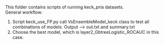 This folder contains scripts of running keck_pria datasets.   
General workflow:  
1. Script keck_use_FP.py call VsEnsembleModel_keck class to test
all combinations of models. Output --> out.txt and summary.txt     
2. Choose the best model, which is layer2_GbtreeLogistic_ROCAUC in this case.
